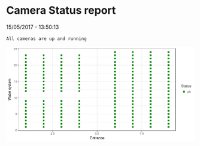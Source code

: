 Camera Status report
================
15/05/2017 - 13:50:13

    All cameras are up and running

![](camreport_files/figure-markdown_github/unnamed-chunk-2-1.png)
